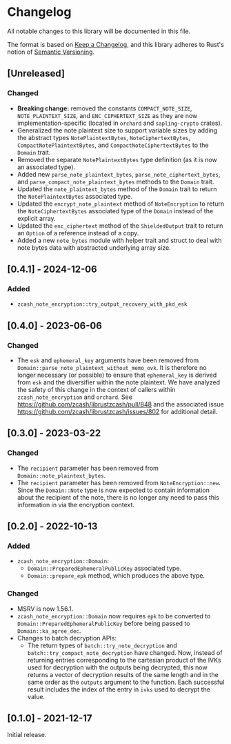 # Changelog
All notable changes to this library will be documented in this file.

The format is based on [Keep a Changelog](https://keepachangelog.com/en/1.0.0/),
and this library adheres to Rust's notion of
[Semantic Versioning](https://semver.org/spec/v2.0.0.html).

## [Unreleased]
### Changed
- **Breaking change:** removed the constants `COMPACT_NOTE_SIZE`,
  `NOTE_PLAINTEXT_SIZE`, and `ENC_CIPHERTEXT_SIZE` as they are now
  implementation-specific (located in `orchard` and `sapling-crypto` crates).
- Generalized the note plaintext size to support variable sizes by adding the
  abstract types `NotePlaintextBytes`, `NoteCiphertextBytes`,
  `CompactNotePlaintextBytes`, and `CompactNoteCiphertextBytes` to the `Domain`
  trait.
- Removed the separate `NotePlaintextBytes` type definition (as it is now an
  associated type).
- Added new `parse_note_plaintext_bytes`, `parse_note_ciphertext_bytes`, and
  `parse_compact_note_plaintext_bytes` methods to the `Domain` trait.
- Updated the `note_plaintext_bytes` method of the `Domain` trait to return the
  `NotePlaintextBytes` associated type.
- Updated the `encrypt_note_plaintext` method of `NoteEncryption` to return the
  `NoteCiphertextBytes` associated type of the `Domain` instead of the explicit
  array.
- Updated the `enc_ciphertext` method of the `ShieldedOutput` trait to return an
  `Option` of a reference instead of a copy.
- Added a new `note_bytes` module with helper trait and struct to deal with note
  bytes data with abstracted underlying array size.

## [0.4.1] - 2024-12-06
### Added
- `zcash_note_encryption::try_output_recovery_with_pkd_esk`

## [0.4.0] - 2023-06-06
### Changed
- The `esk` and `ephemeral_key` arguments have been removed from 
  `Domain::parse_note_plaintext_without_memo_ovk`. It is therefore no longer
  necessary (or possible) to ensure that `ephemeral_key` is derived from `esk`
  and the diversifier within the note plaintext. We have analyzed the safety of
  this change in the context of callers within `zcash_note_encryption` and
  `orchard`. See https://github.com/zcash/librustzcash/pull/848 and the
  associated issue https://github.com/zcash/librustzcash/issues/802 for
  additional detail.

## [0.3.0] - 2023-03-22
### Changed
- The `recipient` parameter has been removed from `Domain::note_plaintext_bytes`.
- The `recipient` parameter has been removed from `NoteEncryption::new`. Since 
  the `Domain::Note` type is now expected to contain information about the
  recipient of the note, there is no longer any need to pass this information
  in via the encryption context.

## [0.2.0] - 2022-10-13
### Added
- `zcash_note_encryption::Domain`:
  - `Domain::PreparedEphemeralPublicKey` associated type.
  - `Domain::prepare_epk` method, which produces the above type.

### Changed
- MSRV is now 1.56.1.
- `zcash_note_encryption::Domain` now requires `epk` to be converted to
  `Domain::PreparedEphemeralPublicKey` before being passed to
  `Domain::ka_agree_dec`.
- Changes to batch decryption APIs:
  - The return types of `batch::try_note_decryption` and
    `batch::try_compact_note_decryption` have changed. Now, instead of
    returning entries corresponding to the cartesian product of the IVKs used for
    decryption with the outputs being decrypted, this now returns a vector of
    decryption results of the same length and in the same order as the `outputs`
    argument to the function. Each successful result includes the index of the
    entry in `ivks` used to decrypt the value.

## [0.1.0] - 2021-12-17
Initial release.
